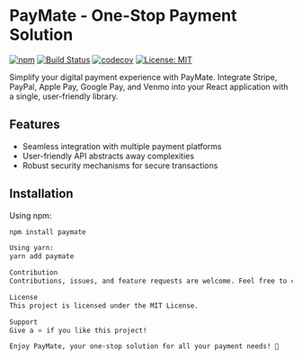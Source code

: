 # PayMate - One-Stop Payment Solution

[![npm](https://img.shields.io/npm/v/paymate.svg)](https://www.npmjs.com/package/paymate)
[![Build Status](https://travis-ci.com/username/paymate.svg?branch=master)](https://travis-ci.com/username/paymate)
[![codecov](https://codecov.io/gh/username/paymate/branch/master/graph/badge.svg)](https://codecov.io/gh/username/paymate)
[![License: MIT](https://img.shields.io/badge/License-MIT-green.svg)](https://opensource.org/licenses/MIT)

Simplify your digital payment experience with PayMate. Integrate Stripe, PayPal, Apple Pay, Google Pay, and Venmo into your React application with a single, user-friendly library.

## Features

- Seamless integration with multiple payment platforms
- User-friendly API abstracts away complexities
- Robust security mechanisms for secure transactions

## Installation

Using npm:

```bash
npm install paymate

Using yarn:
yarn add paymate

Contribution
Contributions, issues, and feature requests are welcome. Feel free to check issues page if you want to contribute.

License
This project is licensed under the MIT License.

Support
Give a ⭐️ if you like this project!

Enjoy PayMate, your one-stop solution for all your payment needs! 🚀